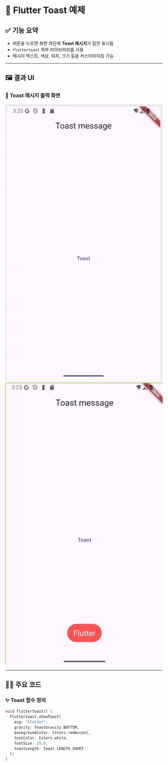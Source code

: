 # 📱 Flutter Toast 예제

## ✅ 기능 요약
- 버튼을 누르면 화면 하단에 **Toast 메시지**가 잠깐 표시됨
- `fluttertoast` 외부 라이브러리를 사용
- 메시지 텍스트, 색상, 위치, 크기 등을 커스터마이징 가능

---

## 🖼️ 결과 UI

### 🔹 Toast 메시지 출력 화면

![Toast Close](assets/ToastClose.png) 
![Toast Open](assets/ToastOpen.png) 


---

## 🧑‍💻 주요 코드

### ✨ Toast 함수 정의

```dart
void flutterToast() {
  Fluttertoast.showToast(
    msg: "Flutter",
    gravity: ToastGravity.BOTTOM,
    backgroundColor: Colors.redAccent,
    textColor: Colors.white,
    fontSize: 20.0,
    toastLength: Toast.LENGTH_SHORT,
  );
}
